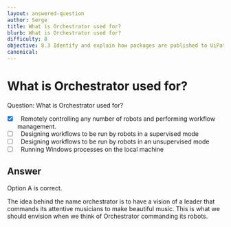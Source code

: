 ```yaml
---
layout: answered-question
author: Serge
title: What is Orchestrator used for?
blurb: What is Orchestrator used for?
difficulty: 8
objective: 8.3 Identify and explain how packages are published to UiPath Orchestrator in the cloud
canonical: 
---
```


<h1>What is Orchestrator used for?</h1>

Question:  What is Orchestrator used for?

 - [X] &nbsp;  Remotely controlling any number of robots and performing workflow management.
 - [ ] &nbsp;  Designing workflows to be run by robots in a supervised mode
 - [ ] &nbsp;  Designing workflows to be run by robots in an unsupervised mode
 - [ ] &nbsp;  Running Windows processes on the local machine

## Answer

Option A is correct.

The idea behind the name orchestrator is to have a vision of a leader that commands its attentive musicians to make beautiful music.  This is what we should envision when we think of Orchestrator commanding its robots.

